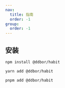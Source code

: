 ```yaml
---
nav:
  title: 指南
  order: -1
group:
  order: -1
---
```


## 安装

```bash
npm install @ddbor/habit
```

```bash
yarn add @ddbor/habit
```

```bash
pnpm add @ddbor/habit
```
